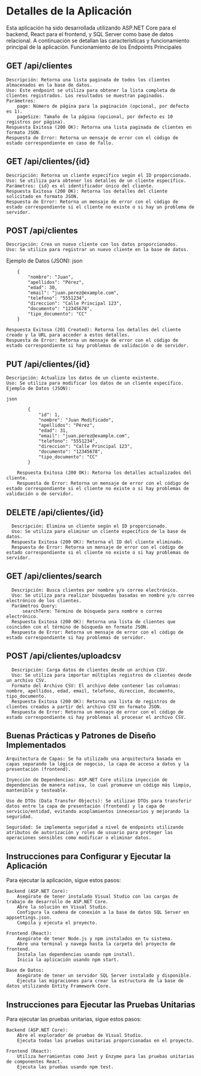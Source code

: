 # Detalles de la Aplicación

Esta aplicación ha sido desarrollada utilizando ASP.NET Core para el backend, React para el frontend, y SQL Server como base de datos relacional. A continuación se detallan las características y funcionamiento principal de la aplicación.
Funcionamiento de los Endpoints Principales

## GET /api/clientes
    Descripción: Retorna una lista paginada de todos los clientes almacenados en la base de datos.
    Uso: Este endpoint se utiliza para obtener la lista completa de clientes registrados. Los resultados se muestran paginados.
    Parámetros:
        page: Número de página para la paginación (opcional, por defecto es 1).
        pageSize: Tamaño de la página (opcional, por defecto es 10 registros por página).
    Respuesta Exitosa (200 OK): Retorna una lista paginada de clientes en formato JSON.
    Respuesta de Error: Retorna un mensaje de error con el código de estado correspondiente en caso de fallo.

## GET /api/clientes/{id}
    Descripción: Retorna un cliente específico según el ID proporcionado.
    Uso: Se utiliza para obtener los detalles de un cliente específico.
    Parámetros: {id} es el identificador único del cliente.
    Respuesta Exitosa (200 OK): Retorna los detalles del cliente solicitado en formato JSON.
    Respuesta de Error: Retorna un mensaje de error con el código de estado correspondiente si el cliente no existe o si hay un problema de servidor.

## POST /api/clientes
    Descripción: Crea un nuevo cliente con los datos proporcionados.
    Uso: Se utiliza para registrar un nuevo cliente en la base de datos.

Ejemplo de Datos (JSON):
json
```
    {
        "nombre": "Juan",
        "apellidos": "Pérez",
        "edad": 30,
        "email": "juan.perez@example.com",
        "telefono": "5551234",
        "direccion": "Calle Principal 123",
        "documento": "12345678",
        "tipo_documento": "CC"
    }
```
    Respuesta Exitosa (201 Created): Retorna los detalles del cliente creado y la URL para acceder a estos detalles.
    Respuesta de Error: Retorna un mensaje de error con el código de estado correspondiente si hay problemas de validación o de servidor.

## PUT /api/clientes/{id}

    Descripción: Actualiza los datos de un cliente existente.
    Uso: Se utiliza para modificar los datos de un cliente específico.
    Ejemplo de Datos (JSON):

    json
```
        {
            "id": 1,
            "nombre": "Juan Modificado",
            "apellidos": "Pérez",
            "edad": 31,
            "email": "juan.perez@example.com",
            "telefono": "5551234",
            "direccion": "Calle Principal 123",
            "documento": "12345678",
            "tipo_documento": "CC"
        }
```
        Respuesta Exitosa (200 OK): Retorna los detalles actualizados del cliente.
        Respuesta de Error: Retorna un mensaje de error con el código de estado correspondiente si el cliente no existe o si hay problemas de validación o de servidor.

  ## DELETE /api/clientes/{id}
      Descripción: Elimina un cliente según el ID proporcionado.
      Uso: Se utiliza para eliminar un cliente específico de la base de datos.
      Respuesta Exitosa (200 OK): Retorna el ID del cliente eliminado.
      Respuesta de Error: Retorna un mensaje de error con el código de estado correspondiente si el cliente no existe o si hay problemas de servidor.

  ## GET /api/clientes/search
      Descripción: Busca clientes por nombre y/o correo electrónico.
      Uso: Se utiliza para realizar búsquedas basadas en nombre y/o correo electrónico de los clientes.
      Parámetros Query:
          searchTerm: Término de búsqueda para nombre o correo electrónico.
      Respuesta Exitosa (200 OK): Retorna una lista de clientes que coinciden con el término de búsqueda en formato JSON.
      Respuesta de Error: Retorna un mensaje de error con el código de estado correspondiente si hay problemas de servidor.

 ##  POST /api/clientes/uploadcsv
      Descripción: Carga datos de clientes desde un archivo CSV.
      Uso: Se utiliza para importar múltiples registros de clientes desde un archivo CSV.
      Formato del Archivo CSV: El archivo debe contener las columnas: nombre, apellidos, edad, email, telefono, direccion, documento, tipo_documento.
      Respuesta Exitosa (200 OK): Retorna una lista de registros de clientes creados a partir del archivo CSV en formato JSON.
      Respuesta de Error: Retorna un mensaje de error con el código de estado correspondiente si hay problemas al procesar el archivo CSV.

## Buenas Prácticas y Patrones de Diseño Implementados

    Arquitectura de Capas: Se ha utilizado una arquitectura basada en capas separando la lógica de negocio, la capa de acceso a datos y la presentación (frontend).

    Inyección de Dependencias: ASP.NET Core utiliza inyección de dependencias de manera nativa, lo cual promueve un código más limpio, mantenible y testeable.

    Uso de DTOs (Data Transfer Objects): Se utilizan DTOs para transferir datos entre la capa de presentación (frontend) y la capa de servicio/entidad, evitando acoplamientos innecesarios y mejorando la seguridad.

    Seguridad: Se implementa seguridad a nivel de endpoints utilizando atributos de autorización y roles de usuario para proteger las operaciones sensibles como modificar o eliminar datos.

## Instrucciones para Configurar y Ejecutar la Aplicación

Para ejecutar la aplicación, sigue estos pasos:

    Backend (ASP.NET Core):
        Asegúrate de tener instalado Visual Studio con las cargas de trabajo de desarrollo de ASP.NET Core.
        Abre la solución en Visual Studio.
        Configura la cadena de conexión a la base de datos SQL Server en appsettings.json.
        Compila y ejecuta el proyecto.

    Frontend (React):
        Asegúrate de tener Node.js y npm instalados en tu sistema.
        Abre una terminal y navega hasta la carpeta del proyecto de frontend.
        Instala las dependencias usando npm install.
        Inicia la aplicación usando npm start.

    Base de Datos:
        Asegúrate de tener un servidor SQL Server instalado y disponible.
        Ejecuta las migraciones para crear la estructura de la base de datos utilizando Entity Framework Core.

## Instrucciones para Ejecutar las Pruebas Unitarias

Para ejecutar las pruebas unitarias, sigue estos pasos:

    Backend (ASP.NET Core):
        Abre el explorador de pruebas de Visual Studio.
        Ejecuta todas las pruebas unitarias proporcionadas en el proyecto.

    Frontend (React):
        Utiliza herramientas como Jest y Enzyme para las pruebas unitarias de componentes React.
        Ejecuta las pruebas usando npm test.

